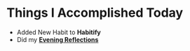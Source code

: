 # Things I Accomplished Today

- Added New Habit to **Habitify**
- Did my **[Evening Reflections](../../routines/evening-reflections.md)**
